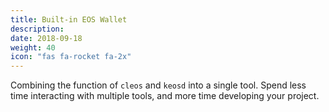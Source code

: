 ```yaml
---
title: Built-in EOS Wallet
description:
date: 2018-09-18
weight: 40
icon: "fas fa-rocket fa-2x"
---
```


Combining the function of `cleos` and `keosd` into a single tool. Spend less time interacting with multiple tools, and more time developing your project.

